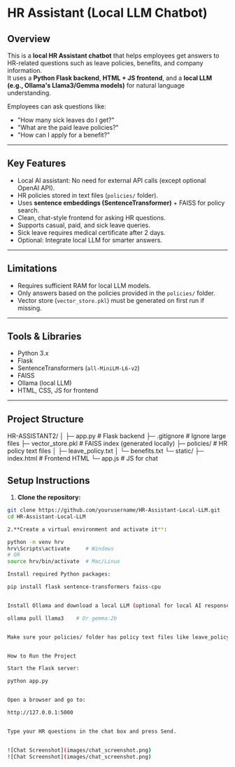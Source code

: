 # HR Assistant (Local LLM Chatbot)

## Overview
This is a **local HR Assistant chatbot** that helps employees get answers to HR-related questions such as leave policies, benefits, and company information.  
It uses a **Python Flask backend**, **HTML + JS frontend**, and a **local LLM (e.g., Ollama's Llama3/Gemma models)** for natural language understanding.  

Employees can ask questions like:
- "How many sick leaves do I get?"
- "What are the paid leave policies?"
- "How can I apply for a benefit?"

---

## Key Features
- Local AI assistant: No need for external API calls (except optional OpenAI API).  
- HR policies stored in text files (`policies/` folder).  
- Uses **sentence embeddings (SentenceTransformer)** + FAISS for policy search.  
- Clean, chat-style frontend for asking HR questions.  
- Supports casual, paid, and sick leave queries.
- Sick leave requires medical certificate after 2 days.  
- Optional: Integrate local LLM for smarter answers.

---

## Limitations
- Requires sufficient RAM for local LLM models.  
- Only answers based on the policies provided in the `policies/` folder.  
- Vector store (`vector_store.pkl`) must be generated on first run if missing.

---

## Tools & Libraries
- Python 3.x  
- Flask  
- SentenceTransformers (`all-MiniLM-L6-v2`)  
- FAISS  
- Ollama (local LLM)  
- HTML, CSS, JS for frontend  

---

## Project Structure

HR-ASSISTANT2/
│
├─ app.py # Flask backend
├─ .gitignore # Ignore large files
├─ vector_store.pkl # FAISS index (generated locally)
├─ policies/ # HR policy text files
│ ├─ leave_policy.txt
│ └─ benefits.txt
└─ static/
├─ index.html # Frontend HTML
└─ app.js # JS for chat

## Setup Instructions

1. **Clone the repository:**
```bash
git clone https://github.com/yourusername/HR-Assistant-Local-LLM.git
cd HR-Assistant-Local-LLM

2.**Create a virtual environment and activate it**:

python -m venv hrv
hrv\Scripts\activate     # Windows
# OR
source hrv/bin/activate  # Mac/Linux

Install required Python packages:

pip install flask sentence-transformers faiss-cpu


Install Ollama and download a local LLM (optional for local AI responses):

ollama pull llama3    # Or gemma:2b


Make sure your policies/ folder has policy text files like leave_policy.txt and benefits.txt.


How to Run the Project

Start the Flask server:

python app.py


Open a browser and go to:

http://127.0.0.1:5000


Type your HR questions in the chat box and press Send.


![Chat Screenshot](images/chat_screenshot.png)
![Chat Screenshot](images/chat_screenshot.png)
